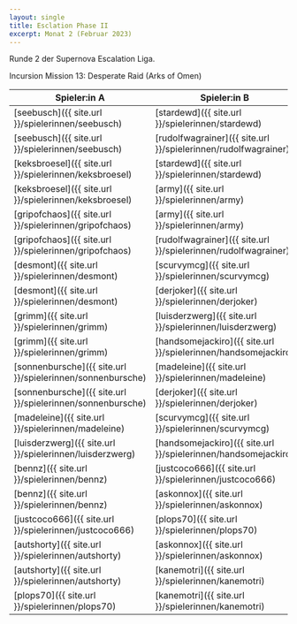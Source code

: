 ```yaml
---
layout: single
title: Esclation Phase II
excerpt: Monat 2 (Februar 2023)
---
```


Runde 2 der Supernova Escalation Liga.

Incursion Mission 13: Desperate Raid (Arks of Omen)

| Spieler:in A | Spieler:in B | Gewinner |
|--------------|--------------|----------|
| [seebusch]({{ site.url }}/spielerinnen/seebusch) | [stardewd]({{ site.url }}/spielerinnen/stardewd) ||
| [seebusch]({{ site.url }}/spielerinnen/seebusch) | [rudolfwagrainer]({{ site.url }}/spielerinnen/rudolfwagrainer) ||
| [keksbroesel]({{ site.url }}/spielerinnen/keksbroesel) | [stardewd]({{ site.url }}/spielerinnen/stardewd) ||
| [keksbroesel]({{ site.url }}/spielerinnen/keksbroesel) | [army]({{ site.url }}/spielerinnen/army) ||
| [gripofchaos]({{ site.url }}/spielerinnen/gripofchaos) | [army]({{ site.url }}/spielerinnen/army) ||
| [gripofchaos]({{ site.url }}/spielerinnen/gripofchaos) | [rudolfwagrainer]({{ site.url }}/spielerinnen/rudolfwagrainer) ||
| [desmont]({{ site.url }}/spielerinnen/desmont) | [scurvymcg]({{ site.url }}/spielerinnen/scurvymcg) ||
| [desmont]({{ site.url }}/spielerinnen/desmont) | [derjoker]({{ site.url }}/spielerinnen/derjoker) ||
| [grimm]({{ site.url }}/spielerinnen/grimm) | [luisderzwerg]({{ site.url }}/spielerinnen/luisderzwerg) ||
| [grimm]({{ site.url }}/spielerinnen/grimm) | [handsomejackiro]({{ site.url }}/spielerinnen/handsomejackiro) ||
| [sonnenbursche]({{ site.url }}/spielerinnen/sonnenbursche) | [madeleine]({{ site.url }}/spielerinnen/madeleine) ||
| [sonnenbursche]({{ site.url }}/spielerinnen/sonnenbursche) | [derjoker]({{ site.url }}/spielerinnen/derjoker) ||
| [madeleine]({{ site.url }}/spielerinnen/madeleine) | [scurvymcg]({{ site.url }}/spielerinnen/scurvymcg) ||
| [luisderzwerg]({{ site.url }}/spielerinnen/luisderzwerg) | [handsomejackiro]({{ site.url }}/spielerinnen/handsomejackiro) ||
| [bennz]({{ site.url }}/spielerinnen/bennz) | [justcoco666]({{ site.url }}/spielerinnen/justcoco666) ||
| [bennz]({{ site.url }}/spielerinnen/bennz) | [askonnox]({{ site.url }}/spielerinnen/askonnox) ||
| [justcoco666]({{ site.url }}/spielerinnen/justcoco666) | [plops70]({{ site.url }}/spielerinnen/plops70) ||
| [autshorty]({{ site.url }}/spielerinnen/autshorty) | [askonnox]({{ site.url }}/spielerinnen/askonnox) ||
| [autshorty]({{ site.url }}/spielerinnen/autshorty) | [kanemotri]({{ site.url }}/spielerinnen/kanemotri) ||
| [plops70]({{ site.url }}/spielerinnen/plops70) | [kanemotri]({{ site.url }}/spielerinnen/kanemotri) ||
